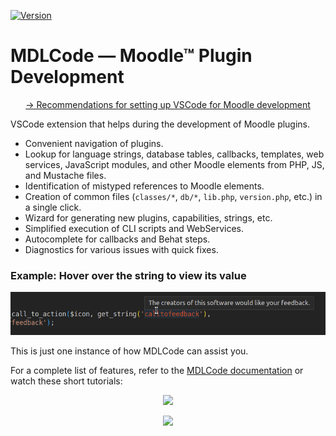 [![Version](https://img.shields.io/visual-studio-marketplace/v/LMSCloud.mdlcode)](https://marketplace.visualstudio.com/items?itemName=LMSCloud.mdlcode)

# MDLCode — Moodle™ Plugin Development

<p align="center">
<a href="https://mdlcode.dev/tutorials/setup">-&gt; Recommendations for setting up VSCode for Moodle development</a>
</p>

VSCode extension that helps during the development of Moodle plugins.

- Convenient navigation of plugins.
- Lookup for language strings, database tables, callbacks, templates, web services,
  JavaScript modules, and other Moodle elements from PHP, JS, and Mustache files.
- Identification of mistyped references to Moodle elements.
- Creation of common files (`classes/*`, `db/*`, `lib.php`, `version.php`, etc.) in a single click.
- Wizard for generating new plugins, capabilities, strings, etc.
- Simplified execution of CLI scripts and WebServices.
- Autocomplete for callbacks and Behat steps.
- Diagnostics for various issues with quick fixes.

### Example: Hover over the string to view its value

![Hover Example](https://raw.githubusercontent.com/lmscloud-io/mdlcode-docs/main/docs/media/strings/strings2.png)

This is just one instance of how MDLCode can assist you.

For a complete list of features, refer to the [MDLCode documentation](https://mdlcode.dev/docs) or watch these short tutorials:

<p align="center"><a href="https://mdlcode.dev/tutorials/navigation"><img src="https://mdlcode.dev/images/tutorials/cover/navigation.png" width="411" width="201"></a></p>

<p align="center"><a href="https://mdlcode.dev/tutorials/writing"><img src="https://mdlcode.dev/images/tutorials/cover/writing.png" width="411" width="201"></a></p>

